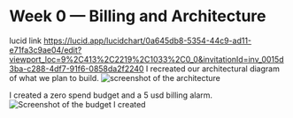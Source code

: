 # Week 0 — Billing and Architecture
lucid link https://lucid.app/lucidchart/0a645db8-5354-44c9-ad11-e71fa3c9ae04/edit?viewport_loc=9%2C413%2C2219%2C1033%2C0_0&invitationId=inv_0015d3ba-c288-4df7-91f6-0858da2f2240
I recreated our architectural diagram of what we plan to build. 
![screenshot of the architecture](https://user-images.githubusercontent.com/52851083/221238922-9863204b-784d-4ba7-a55b-14da550b3113.png)

I created a zero spend budget and a 5 usd billing alarm.
![Screenshot of the budget I created](https://user-images.githubusercontent.com/52851083/221239272-08eda4f6-db07-4dd4-acc1-ca4cf3a64334.png)
